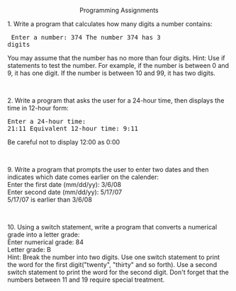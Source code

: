 <p align="center">Programming Assignments</p>

<span>1.</span> Write a program that calculates how many digits a number contains:<br />
    <pre>
      Enter a number: 374
      The number 374 has 3 digits
    </pre>
    You may assume that the number has no more than four digits. Hint: Use if statements to test the number.
    For example, if the number is between 0 and 9, it has one digit. If the number is between 10 and 99, it has two digits.
    
<br />

<span>2.</span> Write a program that asks the user for a 24-hour time, then displays the time in 12-hour form:
    <pre>Enter a 24-hour time: 21:11
         Equivalent 12-hour time: 9:11
    </pre>
    Be careful not to display 12:00 as 0:00

<br />

<span>9.</span> Write a program that prompts the user to enter two dates and then indicates which date comes earlier
    on the calender:<br />
    Enter the first date (mm/dd/yy): 3/6/08<br />
    Enter second date (mm/dd/yy): 5/17/07<br />
    5/17/07 is earlier than 3/6/08

<br />

<span>10.</span> Using a switch statement, write a program that converts a numerical grade into a letter grade:<br />
    Enter numerical grade: 84<br />
    Letter grade: B<br />
    Hint: Break the number into two digits. Use one switch statement to print the word for the first digit("twenty", "thirty" and so forth).
    Use a second switch statement to print the word for the second digit. Don't forget that the numbers between 11 and 19 require special
    treatment.

